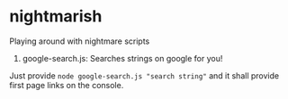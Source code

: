 # nightmarish
Playing around with nightmare scripts

1. google-search.js: Searches strings on google for you!
  
  Just provide `node google-search.js "search string"` and it shall provide first page links on the console.
